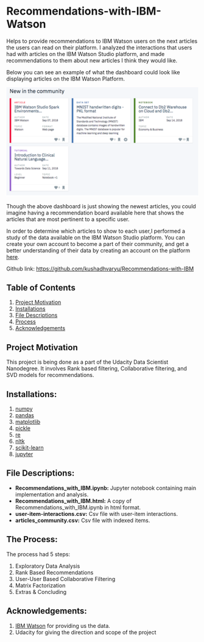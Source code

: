 # Recommendations-with-IBM-Watson

Helps to provide recommendations to IBM Watson users on the next articles the users can read on their platform. 
I analyzed the interactions that users had with articles on the IBM Watson Studio platform, and made recommendations to them about new articles I think they would like. 

Below you can see an example of what the dashboard could look like displaying articles on the IBM Watson Platform.

![ibm-watson-article-recommendation](ibm-watson-article-recommendation.png)

Though the above dashboard is just showing the newest articles, you could imagine having a recommendation board available here that shows the articles that are most pertinent to a specific user.

In order to determine which articles to show to each user,I performed a study of the data available on the IBM Watson Studio platform. You can create your own account to become a part of their community, and get a better understanding of their data by creating an account on the platform [here](https://dataplatform.cloud.ibm.com/).

Github link: https://github.com/kushadhvaryu/Recommendations-with-IBM

## Table of Contents 

1. [Project Motivation](#project)
2. [Installations](#installations)
3. [File Descriptions](#file)
4. [Process](#process)
5. [Acknowledgements](#acknowledgements)

## Project Motivation

This project is being done as a part of the Udacity Data Scientist Nanodegree. It involves Rank based filtering, Collaborative filtering, and SVD models for recommendations.

## Installations:

1. [numpy](https://www.numpy.org/)
2. [pandas](https://pandas.pydata.org/)
3. [matplotlib](https://matplotlib.org/)
4. [pickle](https://docs.python.org/3/library/pickle.html)
5. [re](https://docs.python.org/3/library/re.html)
6. [nltk](https://www.nltk.org/)
7. [scikit-learn](https://scikit-learn.org/stable/)
8. [jupyter](https://jupyter.org/)

## File Descriptions:

* **Recommendations_with_IBM.ipynb:** Jupyter notebook containing main implementation and analysis.
* **Recommendations_with_IBM.html:** A copy of Recommendations_with_IBM.ipynb in html format.
* **user-item-interactions.csv:** Csv file with user-item interactions.
* **articles_community.csv:** Csv file with indexed items.

## The Process:

The process had 5 steps:

1. Exploratory Data Analysis
2. Rank Based Recommendations
3. User-User Based Collaborative Filtering
4. Matrix Factorization
5. Extras & Concluding

## Acknowledgements:

1. [IBM Watson](https://www.ibm.com/watson) for providing us the data.
2. Udacity for giving the direction and scope of the project
